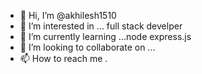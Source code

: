 - 👋 Hi, I’m @akhilesh1510
- 👀 I’m interested in ... full stack develper 
- 🌱 I’m currently learning ...node express.js
- 💞️ I’m looking to collaborate on ...
- 📫 How to reach me .

<!---
akhilesh1510/akhilesh1510 is a ✨ special ✨ repository because its `README.md` (this file) appears on your GitHub profile.
You can click the Preview link to take a look at your changes.
--->
